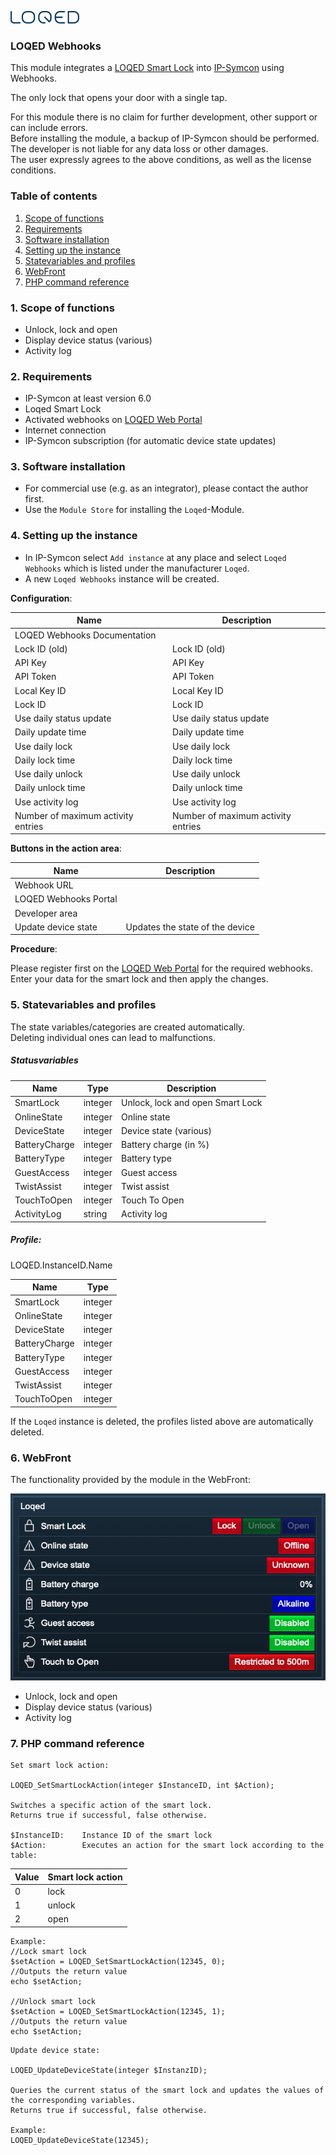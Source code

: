[![Image](../../../imgs/LOQED_logo_20.png)](https://loqed.com)

### LOQED Webhooks

This module integrates a [LOQED Smart Lock](https://loqed.com) into [IP-Symcon](https://www.symcon.de) using Webhooks.  

The only lock that opens your door with a single tap.  

For this module there is no claim for further development, other support or can include errors.  
Before installing the module, a backup of IP-Symcon should be performed.  
The developer is not liable for any data loss or other damages.  
The user expressly agrees to the above conditions, as well as the license conditions.

### Table of contents

1. [Scope of functions](#1-scope-of-functions)
2. [Requirements](#2-requirements)
3. [Software installation](#3-software-installation)
4. [Setting up the instance](#4-setting-up-the-instance)
5. [Statevariables and profiles](#5-statevariables-and-profiles)
6. [WebFront](#6-webfront)
7. [PHP command reference](#7-php-command-reference)

### 1. Scope of functions

* Unlock, lock and open
* Display device status (various)
* Activity log

### 2. Requirements

- IP-Symcon at least version 6.0
- Loqed Smart Lock
- Activated webhooks on [LOQED Web Portal](https://loqed.com/pages/support#reamaze#0#/kb/integrations/webhooks-en)
- Internet connection
- IP-Symcon subscription (for automatic device state updates)

### 3. Software installation

* For commercial use (e.g. as an integrator), please contact the author first.
* Use the `Module Store` for installing the `Loqed`-Module.

### 4. Setting up the instance

- In IP-Symcon select `Add instance` at any place and select `Loqed Webhooks` which is listed under the manufacturer `Loqed`.
- A new `Loqed Webhooks` instance will be created.

__Configuration__:

Name                                | Description
----------------------------------- | ----------------------------------
LOQED Webhooks Documentation        |
Lock ID (old)                       | Lock ID (old)
API Key                             | API Key
API Token                           | API Token
Local Key ID                        | Local Key ID
Lock ID                             | Lock ID
Use daily status update             | Use daily status update
Daily update time                   | Daily update time
Use daily lock                      | Use daily lock
Daily lock time                     | Daily lock time
Use daily unlock                    | Use daily unlock
Daily unlock time                   | Daily unlock time
Use activity log                    | Use activity log
Number of maximum activity entries  | Number of maximum activity entries

__Buttons in the action area__:

Name                    | Description
----------------------- | --------------------------------
Webhook URL             |
LOQED Webhooks Portal   |
Developer area          |
Update device state     | Updates the state of the device

__Procedure__:

Please register first on the [LOQED Web Portal](https://loqed.com/pages/support#reamaze#0#/kb/integrations/webhooks-en) for the required webhooks.  
Enter your data for the smart lock and then apply the changes.

### 5. Statevariables and profiles

The state variables/categories are created automatically.  
Deleting individual ones can lead to malfunctions.

##### Statusvariables

Name                            | Type    | Description
------------------------------- | ------- | --------------------------------
SmartLock                       | integer | Unlock, lock and open Smart Lock
OnlineState                     | integer | Online state
DeviceState                     | integer | Device state (various)
BatteryCharge                   | integer | Battery charge (in %)
BatteryType                     | integer | Battery type
GuestAccess                     | integer | Guest access
TwistAssist                     | integer | Twist assist
TouchToOpen                     | integer | Touch To Open
ActivityLog                     | string  | Activity log

##### Profile:

LOQED.InstanceID.Name

Name                    | Type
----------------------- | -------
SmartLock               | integer
OnlineState             | integer
DeviceState             | integer
BatteryCharge           | integer
BatteryType             | integer
GuestAccess             | integer
TwistAssist             | integer
TouchToOpen             | integer

If the `Loqed` instance is deleted, the profiles listed above are automatically deleted.

### 6. WebFront

The functionality provided by the module in the WebFront:

[![Image](../../../imgs/webfront_en.png)]()

* Unlock, lock and open
* Display device status (various)
* Activity log

### 7. PHP command reference

```text
Set smart lock action:  

LOQED_SetSmartLockAction(integer $InstanceID, int $Action);

Switches a specific action of the smart lock.  
Returns true if successful, false otherwise.  

$InstanceID:    Instance ID of the smart lock 
$Action:        Executes an action for the smart lock according to the table:  
```

Value   | Smart lock action            
------- | ----------------- 
0       | lock                         
1       | unlock 
2       | open 

```text
Example:  
//Lock smart lock
$setAction = LOQED_SetSmartLockAction(12345, 0); 
//Outputs the return value
echo $setAction;      

//Unlock smart lock
$setAction = LOQED_SetSmartLockAction(12345, 1);
//Outputs the return value
echo $setAction;      
```

```text
Update device state:  

LOQED_UpdateDeviceState(integer $InstanzID);  

Queries the current status of the smart lock and updates the values of the corresponding variables.  
Returns true if successful, false otherwise. 

Example:  
LOQED_UpdateDeviceState(12345);  
```  